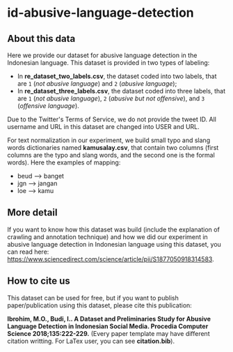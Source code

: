 # id-abusive-language-detection

## About this data
Here we provide our dataset for abusive language detection in the Indonesian language. This dataset is provided in two types of labeling:
* In **re_dataset_two_labels.csv**, the dataset coded into two labels, that are `1` (*not abusive language*) and `2` (*abusive language*);
* In **re_dataset_three_labels.csv**, the dataset coded into three labels, that are  `1` (*not abusive language*), `2` (*abusive but not offensive*), and `3` (*offensive language*).

Due to the Twitter's Terms of Service, we do not provide the tweet ID. All username and URL in this dataset are changed into USER and URL. 

For text normalization in our experiment, we build small typo and slang words dictionaries named **kamusalay.csv**, that contain two columns (first columns are the typo and slang words, and the second one is the formal words). Here the examples of mapping:
* beud --> banget
* jgn --> jangan
* loe --> kamu

## More detail
If you want to know how this dataset was build (include the explanation of crawling and annotation technique) and how we did our experiment in abusive language detection in Indonesian language using this dataset, you can read here: https://www.sciencedirect.com/science/article/pii/S1877050918314583.

## How to cite us
This dataset can be used for free, but if you want to publish paper/publication using this dataset, please cite this publication:

**Ibrohim, M.O., Budi, I.. A Dataset and Preliminaries Study for Abusive Language Detection in Indonesian Social Media. Procedia Computer Science 2018;135:222-229.** (Every paper template may have different citation writting. For LaTex user, you can see **citation.bib**).
